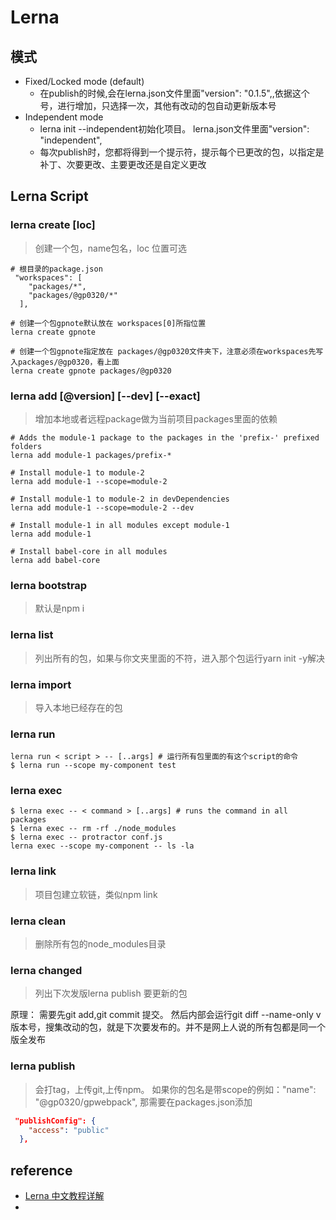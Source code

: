 #  Lerna 
## 模式
- Fixed/Locked mode (default)
  - 在publish的时候,会在lerna.json文件里面"version": "0.1.5",,依据这个号，进行增加，只选择一次，其他有改动的包自动更新版本号
- Independent mode
  - lerna init --independent初始化项目。 lerna.json文件里面"version": "independent",
  - 每次publish时，您都将得到一个提示符，提示每个已更改的包，以指定是补丁、次要更改、主要更改还是自定义更改

## Lerna Script
### lerna create [loc]
> 创建一个包，name包名，loc 位置可选
```shell
# 根目录的package.json 
 "workspaces": [
    "packages/*",
    "packages/@gp0320/*"
  ],
  
# 创建一个包gpnote默认放在 workspaces[0]所指位置
lerna create gpnote 

# 创建一个包gpnote指定放在 packages/@gp0320文件夹下，注意必须在workspaces先写入packages/@gp0320，看上面
lerna create gpnote packages/@gp0320

```

### lerna add [@version] [--dev] [--exact]
> 增加本地或者远程package做为当前项目packages里面的依赖
```shell
# Adds the module-1 package to the packages in the 'prefix-' prefixed folders
lerna add module-1 packages/prefix-*

# Install module-1 to module-2
lerna add module-1 --scope=module-2

# Install module-1 to module-2 in devDependencies
lerna add module-1 --scope=module-2 --dev

# Install module-1 in all modules except module-1
lerna add module-1

# Install babel-core in all modules
lerna add babel-core

```

### lerna bootstrap
> 默认是npm i

### lerna list
> 列出所有的包，如果与你文夹里面的不符，进入那个包运行yarn init -y解决

### lerna import
> 导入本地已经存在的包

### lerna run
```node
lerna run < script > -- [..args] # 运行所有包里面的有这个script的命令
$ lerna run --scope my-component test
```

### lerna exec
```node
$ lerna exec -- < command > [..args] # runs the command in all packages
$ lerna exec -- rm -rf ./node_modules
$ lerna exec -- protractor conf.js
lerna exec --scope my-component -- ls -la
```

### lerna link
> 项目包建立软链，类似npm link

### lerna clean
> 删除所有包的node_modules目录

### lerna changed
> 列出下次发版lerna publish 要更新的包

原理： 需要先git add,git commit 提交。 然后内部会运行git diff --name-only v版本号，搜集改动的包，就是下次要发布的。并不是网上人说的所有包都是同一个版全发布  

### lerna publish
> 会打tag，上传git,上传npm。 如果你的包名是带scope的例如："name": "@gp0320/gpwebpack", 那需要在packages.json添加

```json
 "publishConfig": {
    "access": "public"
  },
```
## reference
- [Lerna 中文教程详解](https://juejin.im/post/5ced1609e51d455d850d3a6c)
- 